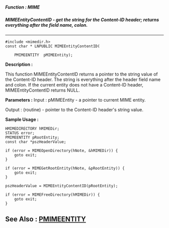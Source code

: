 ##### Function : MIME
##### MIMEEntityContentID - get the string for the Content-ID header; returns everything after the field name, colon.
---
```
#include <mimedir.h>
const char * LNPUBLIC MIMEEntityContentID(

	PMIMEENTITY  pMIMEEntity);
```
**Description :**

This function MIMEEntityContentID returns a pointer to the string value of the 
Content-ID header.  The string is everything after the header field name and 
colon.  If the current entity does not have a Content-ID header, 
MIMEEntityContentID returns NULL.

**Parameters :**
Input :
pMIMEEntity  -  a pointer to current MIME entity.

Output :
(routine)  -  pointer to the Content-ID header's string value.



**Sample Usage :**
```
HMIMEDIRECTORY hMIMEDir;
STATUS error;
PMIMEENTITY pRootEntity;
const char *pszHeaderValue;

if (error = MIMEOpenDirectory(hNote, &hMIMEDir)) {
	goto exit;
}

if (error = MIMEGetRootEntity(hNote, &pRootEntity)) {
	goto exit;
}

pszHeaderValue = MIMEEntityContentID(pRootEntity);

if (error = MIMEFreeDirectory(hMIMEDir)) {
	goto exit;
}

```
**See Also :**
[PMIMEENTITY](/domino-c-api-docs/reference/Data/PMIMEENTITY)
---
